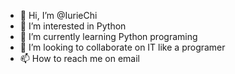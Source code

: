 - 👋 Hi, I’m @IurieChi
- 👀 I’m interested in Python 
- 🌱 I’m currently learning Python programing
- 💞️ I’m looking to collaborate on IT like a programer
- 📫 How to reach me on email

<!---
IurieChi/IurieChi is a ✨ special ✨ repository because its `README.md` (this file) appears on your GitHub profile.
You can click the Preview link to take a look at your changes.
--->

